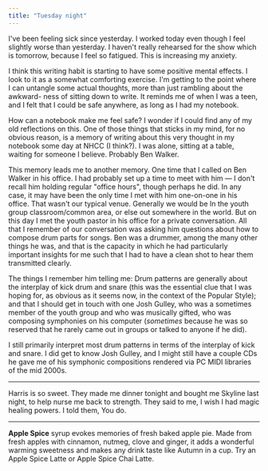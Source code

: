 ```yaml
---
title: "Tuesday night"
---
```


I've been feeling sick since yesterday. I worked today even though I feel 
slightly worse than yesterday. I haven't really rehearsed for the show which
is tomorrow, because I feel so fatigued. This is increasing my anxiety.

I think this writing habit is starting to have some positive mental effects.
I look to it as a somewhat comforting exercise. I'm getting to the point where
I can untangle some actual thoughts, more than just rambling about the awkward-
ness of sitting down to write. It reminds me of when I was a teen, and I felt
that I could be safe anywhere, as long as I had my notebook.

How can a notebook make me feel safe? I wonder if I could find any of my old
reflections on this. One of those things that sticks in my mind, for no 
obvious reason, is a memory of writing about this very thought in my notebook
some day at NHCC (I think?). I was alone, sitting at a table, waiting for 
someone I believe. Probably Ben Walker.

This memory leads me to another memory. One time that I called on Ben Walker 
in his office. I had probably set up a time to meet with him — I don't recall
him holding regular "office hours", though perhaps he did. In any case, it may
have been the only time I met with him one-on-one in his office. That wasn't 
our typical venue. Generally we would be In the youth group classroom/common 
area, or else out somewhere in the world. But on this day I met the youth 
pastor in his office for a private conversation. All that I remember of our
conversation was asking him questions about how to compose drum parts for 
songs. Ben was a drummer, among the many other things he was, and that is the
capacity in which he had particularly important insights for me such that I had
to have a clean shot to hear them transmitted clearly.

The things I remember him telling me: Drum patterns are generally about the 
interplay of kick drum and snare (this was the essential clue that I was 
hoping for, as obvious as it seems now, in the context of the Popular Style);
and that I should get in touch with one Josh Gulley, who was a sometimes 
member of the youth group and who was musically gifted, who was composing
symphonies on his computer (*sometimes* because he was so reserved that he
rarely came out in groups or talked to anyone if he did).

I still primarily interpret most drum patterns in terms of the interplay 
of kick and snare. I did get to know Josh Gulley, and I might still have a 
couple CDs he gave me of his symphonic compositions rendered via PC MIDI
libraries of the mid 2000s.

---

Harris is so sweet. They made me dinner tonight and bought me Skyline last 
night, to help nurse me back to strength. They said to me, I wish I had 
magic healing powers. I told them, You do.

---

**Apple Spice** syrup evokes memories of fresh baked apple pie. Made from 
fresh apples with cinnamon, nutmeg, clove and ginger, it adds a wonderful
warming sweetness and makes any drink taste like Autumn in a cup. Try an Apple
Spice Latte or Apple Spice Chai Latte.

